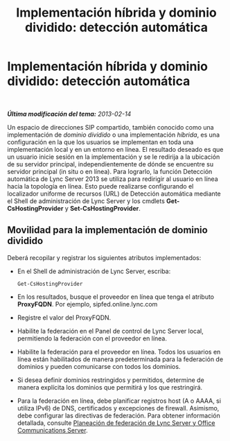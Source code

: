 ﻿---
title: 'Implementación híbrida y dominio dividido: detección automática'
TOCTitle: 'Implementación híbrida y dominio dividido: detección automática'
ms:assetid: c855bcc5-b656-4d2d-92d6-f016f2797d3a
ms:mtpsurl: https://technet.microsoft.com/es-es/library/JJ945652(v=OCS.15)
ms:contentKeyID: 52061748
ms.date: 01/07/2017
mtps_version: v=OCS.15
ms.translationtype: HT
---

# Implementación híbrida y dominio dividido: detección automática

 

_**Última modificación del tema:** 2013-02-14_

Un espacio de direcciones SIP compartido, también conocido como una implementación de *dominio dividido* o una implementación *híbrida*, es una configuración en la que los usuarios se implementan en toda una implementación local y en un entorno en línea. El resultado deseado es que un usuario inicie sesión en la implementación y se le redirija a la ubicación de su servidor principal, independientemente de dónde se encuentre su servidor principal (in situ o en línea). Para lograrlo, la función Detección automática de Lync Server 2013 se utiliza para redirigir al usuario en línea hacia la topología en línea. Esto puede realizarse configurando el localizador uniforme de recursos (URL) de Detección automática mediante el Shell de administración de Lync Server y los cmdlets **Get-CsHostingProvider** y **Set-CsHostingProvider**.

## Movilidad para la implementación de dominio dividido

Deberá recopilar y registrar los siguientes atributos implementados:

  - En el Shell de administración de Lync Server, escriba:
    
        Get-CsHostingProvider

  - En los resultados, busque el proveedor en línea que tenga el atributo **ProxyFQDN**. Por ejemplo, sipfed.online.lync.com

  - Registre el valor del ProxyFQDN.

  - Habilite la federación en el Panel de control de Lync Server local, permitiendo la federación con el proveedor en línea.

  - Habilite la federación para el proveedor en línea. Todos los usuarios en línea están habilitados de manera predeterminada para la federación de dominios y pueden comunicarse con todos los dominios.

  - Si desea definir dominios restringidos y permitidos, determine de manera explícita los dominios que permitirá y los que restringirá.

  - Para la federación en línea, debe planificar registros host (A o AAAA, si utiliza IPv6) de DNS, certificados y excepciones de firewall. Asimismo, debe configurar las directivas de federación. Para obtener información detallada, consulte [Planeación de federación de Lync Server y Office Communications Server](lync-server-2013-planning-for-lync-server-and-office-communications-server-federation.md).

